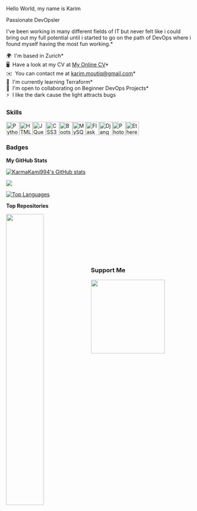 Hello World, my name is Karim

Passionate DevOpsler

I've been working in many different fields of IT but never felt like i could bring out my full potential until i started to go on the path of DevOps where i found myself having the most fun working.* <br />

🌍  I'm based in Zurich* <br />
🖥️  Have a look at my CV at [My Online CV](http://km-cv.info/)* <br />
✉️  You can contact me at [karim.moutiq@gmail.com](mailto:karim.moutiq@gmail.com)* <br />
🧠  I'm currently learning Terraform* <br />
🤝  I'm open to collaborating on Beginner DevOps Projects* <br />
⚡  I like the dark cause the light attracts bugs<br />

### Skills

<p align="left"><a href="https://www.python.org/" target="_blank" rel="noreferrer"><img src="https://raw.githubusercontent.com/danielcranney/readme-generator/main/public/icons/skills/python-colored.svg" width="36" height="36" alt="Python" /></a><a href="https://developer.mozilla.org/en-US/docs/Glossary/HTML5" target="_blank" rel="noreferrer"><img src="https://raw.githubusercontent.com/danielcranney/readme-generator/main/public/icons/skills/html5-colored.svg" width="36" height="36" alt="HTML5" /></a><a href="https://jquery.com/" target="_blank" rel="noreferrer"><img src="https://raw.githubusercontent.com/danielcranney/readme-generator/main/public/icons/skills/jquery-colored.svg" width="36" height="36" alt="JQuery" /></a><a href="https://www.w3.org/TR/CSS/#css" target="_blank" rel="noreferrer"><img src="https://raw.githubusercontent.com/danielcranney/readme-generator/main/public/icons/skills/css3-colored.svg" width="36" height="36" alt="CSS3" /></a><a href="https://getbootstrap.com/" target="_blank" rel="noreferrer"><img src="https://raw.githubusercontent.com/danielcranney/readme-generator/main/public/icons/skills/bootstrap-colored.svg" width="36" height="36" alt="Bootstrap" /></a><a href="https://www.mysql.com/" target="_blank" rel="noreferrer"><img src="https://raw.githubusercontent.com/danielcranney/readme-generator/main/public/icons/skills/mysql-colored.svg" width="36" height="36" alt="MySQL" /></a><a href="https://flask.palletsprojects.com/en/2.0.x/" target="_blank" rel="noreferrer"><img src="https://raw.githubusercontent.com/danielcranney/readme-generator/main/public/icons/skills/flask-colored.svg" width="36" height="36" alt="Flask" /></a><a href="https://www.djangoproject.com/" target="_blank" rel="noreferrer"><img src="https://raw.githubusercontent.com/danielcranney/readme-generator/main/public/icons/skills/django-colored.svg" width="36" height="36" alt="Django" /></a><a href="https://www.adobe.com/uk/products/photoshop.html" target="_blank" rel="noreferrer"><img src="https://raw.githubusercontent.com/danielcranney/readme-generator/main/public/icons/skills/photoshop-colored.svg" width="36" height="36" alt="Photoshop" /></a><a href="https://ethereum.org/en/" target="_blank" rel="noreferrer"><img src="https://raw.githubusercontent.com/danielcranney/readme-generator/main/public/icons/skills/ethereum-colored.svg" width="36" height="36" alt="Ethereum" /></a></p>

### Badges

<b>My GitHub Stats</b>

<a href="http://www.github.com/KarmaKami994"><img src="https://github-readme-stats.vercel.app/api?username=KarmaKami994&show_icons=true&hide=&count_private=true&title_color=0891b2&text_color=ffffff&icon_color=0891b2&bg_color=1c1917&hide_border=true&show_icons=true" alt="KarmaKami994's GitHub stats" /></a>

<a href="http://www.github.com/KarmaKami994"><img src="https://github-readme-streak-stats.herokuapp.com/?user=KarmaKami994&stroke=ffffff&background=1c1917&ring=0891b2&fire=0891b2&currStreakNum=ffffff&currStreakLabel=0891b2&sideNums=ffffff&sideLabels=ffffff&dates=ffffff&hide_border=true" /></a>

<a href="https://github.com/KarmaKami994" align="left"><img src="https://github-readme-stats.vercel.app/api/top-langs/?username=KarmaKami994&langs_count=10&title_color=0891b2&text_color=ffffff&icon_color=0891b2&bg_color=1c1917&hide_border=true&locale=en&custom_title=Top%20%Languages" alt="Top Languages" /></a>

<b>Top Repositories</b>

<div width="100%" align="center"><a href="https://github.com/KarmaKami994/ KM-Portfolio" align="left"><img align="left" width="45%" src="https://github-readme-stats.vercel.app/api/pin/?username=KarmaKami994&repo= KM-Portfolio&title_color=0891b2&text_color=ffffff&icon_color=0891b2&bg_color=1c1917&hide_border=true&locale=en" /></a></div><br /><br /><br /><br /><br /><br /><br />

### Support Me

<a href="https://www.buymeacoffee.com/karimmoutiq"><img src="https://cdn.buymeacoffee.com/buttons/v2/default-yellow.png" width="200" /></a>
